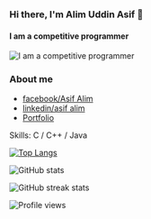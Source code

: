 ### Hi there, I'm Alim Uddin Asif 👋
#### I am a competitive programmer
![I am a competitive programmer](https://raw.githubusercontent.com/ankitpriyarup/ankitpriyarup/master/coder.gif)
### About me
- [facebook/Asif Alim](https://www.facebook.com/profile.php?id=100006162766396)
- [linkedin/asif alim](https://www.linkedin.com/in/asif-alim-a24b1b1a7/)
- [Portfolio](https://asifalim.github.io/Portfolio_project/)

Skills: C / C++ / Java  

[![Top Langs](https://github-readme-stats.vercel.app/api/top-langs/?username=asifalim)](https://github.com/anuraghazra/github-readme-stats)

![GitHub stats](https://github-readme-stats.vercel.app/api?username=asifalim&show_icons=true)  

![GitHub streak stats](https://streak-stats.demolab.com/?user=asifalim)  

![Profile views](https://gpvc.arturio.dev/asifalim)  

